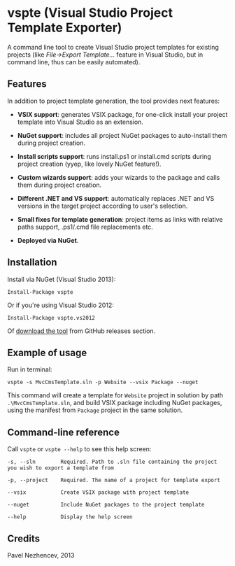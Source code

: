 vspte (Visual Studio Project Template Exporter)
===============================================

A command line tool to create Visual Studio project templates for existing projects (like *File->Export Template...* feature in Visual Studio, but in command line, thus can be easily automated).


Features
--------

In addition to project template generation, the tool provides next features:

 - **VSIX support**: generates VSIX package, for one-click install your project template into Visual Studio as an extension.
 
 - **NuGet support**: includes all project NuGet packages to auto-install them during project creation.
 
 - **Install scripts support**: runs install.ps1 or install.cmd scripts during project creation (yyep, like lovely NuGet feature!).
 
 - **Custom wizards support**: adds your wizards to the package and calls them during project creation.
 
 - **Different .NET and VS support**: automatically replaces .NET and VS versions in the target project according to user's selection.
 
 - **Small fixes for template generation**: project items as links with relative paths support, .ps1/.cmd file replacements etc.
 
 - **Deployed via NuGet**.


Installation
------------

Install via NuGet (Visual Studio 2013):

    Install-Package vspte
    
Or if you're using Visual Studio 2012:

    Install-Package vspte.vs2012

Of [download the tool](https://github.com/whyleee/vspte/releases) from GitHub releases section.


Example of usage
----------------

Run in terminal:

    vspte -s MvcCmsTemplate.sln -p Website --vsix Package --nuget

This command will create a template for `Website` project in solution by path `.\MvcCmsTemplate.sln`, and build VSIX package including NuGet packages, using the manifest from `Package` project in the same solution.


Command-line reference
----------------------

Call `vspte` or `vspte --help` to see this help screen:

    -s, --sln        Required. Path to .sln file containing the project you wish to export a template from
    
    -p, --project    Required. The name of a project for template export
    
    --vsix           Create VSIX package with project template
    
    --nuget          Include NuGet packages to the project template
    
    --help           Display the help screen


Credits
-------

Pavel Nezhencev, 2013
